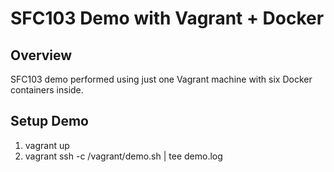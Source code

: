 SFC103 Demo with Vagrant + Docker
=================================

Overview
--------

SFC103 demo performed using just one Vagrant machine with six Docker containers
inside.

Setup Demo
----------
1. vagrant up
2. vagrant ssh -c /vagrant/demo.sh | tee demo.log
